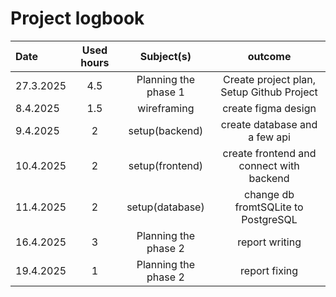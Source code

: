 # Project logbook

| Date  | Used hours | Subject(s) |  outcome |
| :---  |     :---:      |     :---:      |     :---:      |
| 27.3.2025 | 4.5 | Planning the phase 1  | Create project plan, Setup Github Project  |
| 8.4.2025 | 1.5 | wireframing  | create figma design  |
| 9.4.2025 | 2 | setup(backend)  | create database and a few api  |
| 10.4.2025 | 2 | setup(frontend)  | create frontend and connect with backend  |
| 11.4.2025 | 2 | setup(database)  | change db fromtSQLite to PostgreSQL  |
| 16.4.2025 | 3 | Planning the phase 2  | report writing  |
| 19.4.2025 | 1 | Planning the phase 2  | report fixing  |

